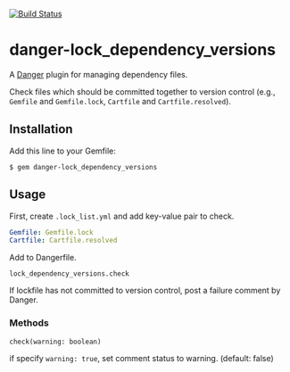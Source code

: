 [![Build Status](https://travis-ci.org/mataku/danger-lock_dependency_versions.svg?branch=master)](https://travis-ci.org/mataku/danger-lock_dependency_versions)

# danger-lock_dependency_versions

A [Danger](http://danger.systems/ruby/) plugin for managing dependency files.

Check files which should be committed together to version control (e.g., `Gemfile` and `Gemfile.lock`, `Cartfile` and `Cartfile.resolved`).

## Installation

Add this line to your Gemfile:

```
$ gem danger-lock_dependency_versions
```

## Usage

First, create `.lock_list.yml` and add key-value pair to check.

```yaml
Gemfile: Gemfile.lock
Cartfile: Cartfile.resolved
```

Add to Dangerfile.

```
lock_dependency_versions.check
```

If lockfile has not committed to version control, post a failure comment by Danger.

### Methods

```
check(warning: boolean)
```

if specify `warning: true`, set comment status to warning. (default: false)
